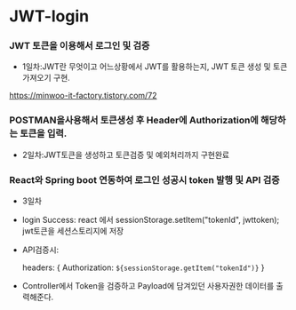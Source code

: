 # JWT-login

### JWT 토큰을 이용해서 로그인 및 검증


* 1일차:JWT란 무엇이고 어느상황에서 JWT를 활용하는지, JWT 토큰 생성 및 토큰 가져오기 구현.


https://minwoo-it-factory.tistory.com/72


### POSTMAN을사용해서 토큰생성 후 Header에 Authorization에 해당하는 토큰을 입력.

* 2일차:JWT토큰을 생성하고 토큰검증 및 예외처리까지 구현완료

### React와 Spring boot 연동하여 로그인 성공시 token 발행 및 API 검증

* 3일차

* login Success: react 에서 sessionStorage.setItem("tokenId", jwttoken); jwt토큰을 세션스토리지에 저장

* API검증시:

  headers: {
            Authorization: `${sessionStorage.getItem("tokenId")}`
        }

* Controller에서 Token을 검증하고 Payload에 담겨있던 사용자권한 데이터를 출력해준다.



